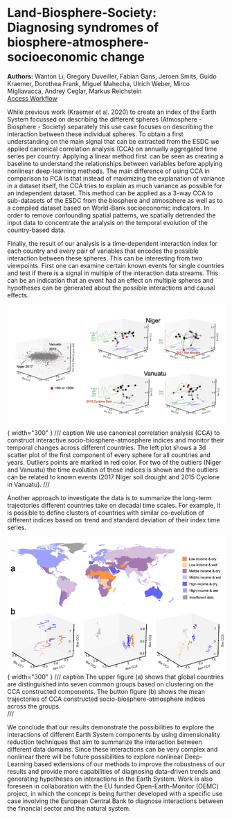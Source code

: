 # **Land-Biosphere-Society**: Diagnosing syndromes of biosphere-atmosphere-socioeconomic change

<div class="author-box">
  <div class="author-left">
    <strong>Authors:</strong>  Wanton Li, Gregory Duveiller, Fabian Gans, Jeroen Smits, Guido Kraemer, Dorothea Frank,
Miguel Mahecha, Ulrich Weber, Mirco Migliavacca, Andrey Ceglar, Markus Reichstein
  </div>
  <div class="author-right">
    <a href="../../guide/jupyterlab/notebooks/science-cases/Land_Biosphere_Society/" class="md-button">Access Workflow</a>
  </div>
</div>

While previous work (Kraemer et al. 2020) to create an index of the Earth System
focussed on describing the different spheres (Atmosphere - Biosphere - Society)
separately this use case focuses on describing the interaction between these
individual spheres. To obtain a first understanding on the main signal that can
be extracted from the ESDC we applied canonical correlation analysis (CCA) on
annually aggregated time series per country. Applying a linear method first  can
be seen as creating a baseline to understand the relationships between variables
before applying nonlinear deep-learning methods. The main difference of using
CCA in comparison to PCA is that instead of maximizing the explanation of
variance in a dataset itself, the CCA tries to explain as much variance as
possible for an independent dataset. This method can be applied as a 3-way CCA
to sub-datasets of the ESDC from the biosphere and atmosphere as well as to a
compiled dataset based on World-Bank socioeconomic indicators. In order to
remove confounding spatial patterns, we spatially detrended the input data to
concentrate the analysis on the temporal evolution of the country-based data.

Finally, the result of our analysis is a time-dependent interaction index for
each country and every pair of variables that encodes the possible interaction
between these spheres. This can be interesting from two viewpoints. First one
can examine certain known events for single countries and test if there is a
signal in multiple of the interaction data streams. This can be an indication
that an event had an effect on multiple spheres and hypotheses can be generated
about the possible interactions and causal effects.

![CCA](img/land_biosphere_fig1.png){ width="300" }
/// caption
We use canonical correlation analysis (CCA) to construct interactive
socio-biosphere-atmosphere indices and monitor their temporal changes across
different countries. The left plot shows a 3d scatter plot of the first
component of every sphere for all countries and years. Outliers points are
marked in red color. For two of the outliers (Niger and Vanuatu) the time
evolution of these indices is shown and the outliers can be related to known
events (2017 Niger soil drought and 2015 Cyclone in Vanuatu).
///

Another approach to investigate the data is to summarize the long-term
trajectories different countries take on decadal time scales. For example, it is
possible to define clusters of countries with similar co-evolution of different
indices based on  trend and standard deviation of their index time series.

![Country Groups](img/land_biosphere_fig2.png){ width="300" }
/// caption
The upper figure (a) shows that global countries are distinguished into seven common groups based on clustering on the CCA constructed components. The button figure (b) shows the mean trajectories of CCA constructed socio-biosphere-atmosphere indices across the groups.  
///

We conclude that our results demonstrate the possibilities to explore the
interactions of different Earth System components by using dimensionality
reduction techniques that aim to summarize the interaction between different
data domains. Since these interactions can be very complex and nonlinear there
will be future possibilities to explore nonlinear Deep-Learning based extensions
of our methods to improve the robustness of our results and provide more
capabilities of diagnosing data-driven trends and generating hypotheses on
interactions in the Earth System. Work is also foreseen in collaboration with
the EU funded Open-Earth-Monitor (OEMC) project, in which the concept is being
further developed with a specific use case involving the European Central Bank
to diagnose interactions between the financial sector and the natural system.
